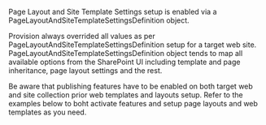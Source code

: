 Page Layout and Site Template Settings setup is enabled via a PageLayoutAndSiteTemplateSettingsDefinition object.

Provision always overrided all values as per PageLayoutAndSiteTemplateSettingsDefinition setup for a target web site.
PageLayoutAndSiteTemplateSettingsDefinition object tends to map all available options from the SharePoint UI including template and page inheritance, page layout settings and the rest.

Be aware that publishing features have to be enabled on both target web and site collection prior web templates and layouts setup.
Refer to the examples below to boht activate features and setup page layouts and web templates as you need.

